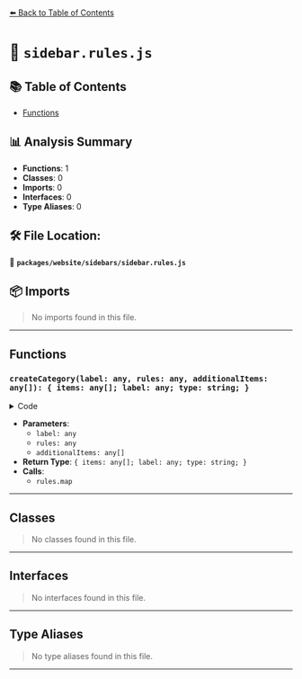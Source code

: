 [⬅️ Back to Table of Contents](../../../index.md)

# 📄 `sidebar.rules.js`

## 📚 Table of Contents

- [Functions](#functions)

## 📊 Analysis Summary

- **Functions**: 1
- **Classes**: 0
- **Imports**: 0
- **Interfaces**: 0
- **Type Aliases**: 0

## 🛠️ File Location:
📂 **`packages/website/sidebars/sidebar.rules.js`**

## 📦 Imports

> No imports found in this file.


---

## Functions

### `createCategory(label: any, rules: any, additionalItems: any[]): { items: any[]; label: any; type: string; }`

<details><summary>Code</summary>

```ts
function createCategory(label, rules, additionalItems = []) {
  return {
    items: [
      ...rules.map(rule => {
        return {
          id: rule.name,
          label: rule.name,
          type: 'doc',
        };
      }),
      ...additionalItems,
    ],
    label,
    type: 'category',
  };
}
```
</details>

- **Parameters**:
  - `label: any`
  - `rules: any`
  - `additionalItems: any[]`
- **Return Type**: `{ items: any[]; label: any; type: string; }`
- **Calls**:
  - `rules.map`

---

## Classes

> No classes found in this file.


---

## Interfaces

> No interfaces found in this file.


---

## Type Aliases

> No type aliases found in this file.


---